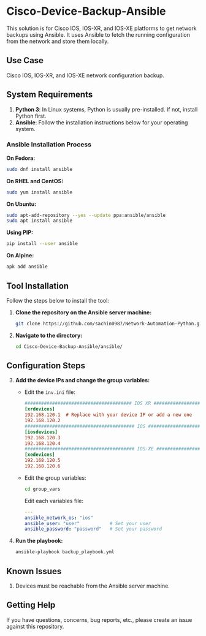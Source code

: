 # Cisco-Device-Backup-Ansible

This solution is for Cisco IOS, IOS-XR, and IOS-XE platforms to get network backups using Ansible. It uses Ansible to fetch the running configuration from the network and store them locally.

## Use Case

Cisco IOS, IOS-XR, and IOS-XE network configuration backup.

## System Requirements

1. **Python 3**: In Linux systems, Python is usually pre-installed. If not, install Python first.
2. **Ansible**: Follow the installation instructions below for your operating system.

### Ansible Installation Process

**On Fedora:**
```sh
sudo dnf install ansible
```

**On RHEL and CentOS:**
```sh
sudo yum install ansible
```

**On Ubuntu:**
```sh
sudo apt-add-repository --yes --update ppa:ansible/ansible
sudo apt install ansible
```

**Using PIP:**
```sh
pip install --user ansible
```

**On Alpine:**
```sh
apk add ansible
```

## Tool Installation

Follow the steps below to install the tool:

1. **Clone the repository on the Ansible server machine:**
   ```sh
   git clone https://github.com/sachin0987/Network-Automation-Python.git
   ```

2. **Navigate to the directory:**
   ```sh
   cd Cisco-Device-Backup-Ansible/ansible/
   ```

## Configuration Steps

3. **Add the device IPs and change the group variables:**
   - Edit the `inv.ini` file:
     ```ini
     ####################################### IOS XR #############################################
     [xrdevices]
     192.168.120.1  # Replace with your device IP or add a new one
     192.168.120.2
     ######################################## IOS ##############################################
     [iosdevices]
     192.168.120.3
     192.168.120.4
     ######################################## IOS-XE #############################################
     [xedevices]
     192.168.120.5
     192.168.120.6
     ```

   - Edit the group variables:
     ```sh
     cd group_vars
     ```

     Edit each variables file:
     ```yaml
     ---
     ansible_network_os: "ios"
     ansible_user: "user"           # Set your user
     ansible_password: "password"   # Set your password
     ```

4. **Run the playbook:**
   ```sh
   ansible-playbook backup_playbook.yml
   ```

## Known Issues

1. Devices must be reachable from the Ansible server machine.

## Getting Help

If you have questions, concerns, bug reports, etc., please create an issue against this repository.

